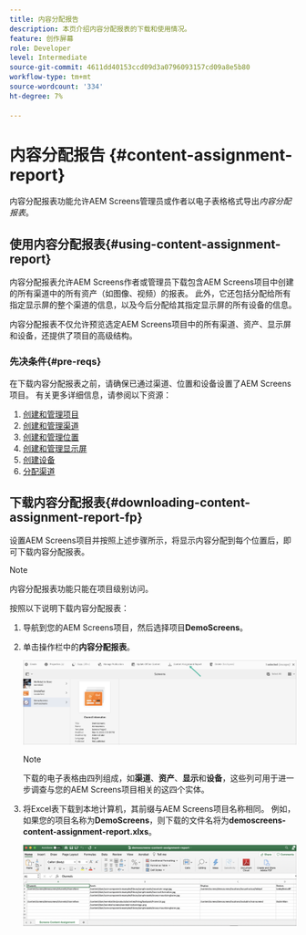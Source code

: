 ```yaml
---
title: 内容分配报告
description: 本页介绍内容分配报表的下载和使用情况。
feature: 创作屏幕
role: Developer
level: Intermediate
source-git-commit: 4611dd40153ccd09d3a0796093157cd09a8e5b80
workflow-type: tm+mt
source-wordcount: '334'
ht-degree: 7%

---
```



# 内容分配报告 {#content-assignment-report}

内容分配报表功能允许AEM Screens管理员或作者以电子表格格式导出&#x200B;*内容分配报表*。

## 使用内容分配报表{#using-content-assignment-report}

内容分配报表允许AEM Screens作者或管理员下载包含AEM Screens项目中创建的所有渠道中的所有资产（如图像、视频）的报表。 此外，它还包括分配给所有指定显示屏的整个渠道的信息，以及今后分配给其指定显示屏的所有设备的信息。

内容分配报表不仅允许预览选定AEM Screens项目中的所有渠道、资产、显示屏和设备，还提供了项目的高级结构。


### 先决条件{#pre-reqs}

在下载内容分配报表之前，请确保已通过渠道、位置和设备设置了AEM Screens项目。
有关更多详细信息，请参阅以下资源：

1. [创建和管理项目](/help/user-guide/creating-a-screens-project.md)
1. [创建和管理渠道](/help/user-guide/managing-channels.md)
1. [创建和管理位置](/help/user-guide/managing-locations.md)
1. [创建和管理显示屏](/help/user-guide/managing-displays.md)
1. [创建设备](/help/user-guide/managing-devices.md)
1. [分配渠道](/help/user-guide/channel-assignment-latest-fp.md)


## 下载内容分配报表{#downloading-content-assignment-report-fp}

设置AEM Screens项目并按照上述步骤所示，将显示内容分配到每个位置后，即可下载内容分配报表。

>[!NOTE]
>内容分配报表功能只能在项目级别访问。

按照以下说明下载内容分配报表：

1. 导航到您的AEM Screens项目，然后选择项目&#x200B;**DemoScreens**。

1. 单击操作栏中的&#x200B;**内容分配报表**。

   ![图像](/help/user-guide/assets/content-assignment-report/can-download.png)

   >[!NOTE]
   >下载的电子表格由四列组成，如&#x200B;**渠道**、**资产**、**显示**&#x200B;和&#x200B;**设备**，这些列可用于进一步调查与您的AEM Screens项目相关的这四个实体。

1. 将Excel表下载到本地计算机，其前缀与AEM Screens项目名称相同。 例如，如果您的项目名称为&#x200B;**DemoScreens**，则下载的文件名将为&#x200B;**demoscreens-content-assignment-report.xlxs**。

   ![图像](/help/user-guide/assets/content-assignment-report/car-download1.png)

